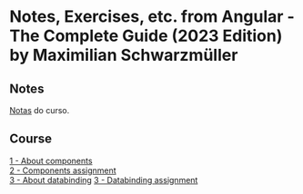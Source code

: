 # Notes, Exercises, etc. from Angular - The Complete Guide (2023 Edition) by Maximilian Schwarzmüller 

## Notes

[Notas](https://docs.google.com/document/d/1oAACPskssRynx6azWodnijp466ntCBqe9wi_rPo5KjU/edit) do curso.

## Course

[1 - About components](https://github.com/kaory-china/angular/tree/intro-components)  
[2 - Components assignment](https://github.com/kaory-china/angular/tree/first-assignment)  
[3 - About databinding](https://github.com/kaory-china/angular/tree/intro-data-binding) 
[3 - Databinding assignment](https://github.com/kaory-china/angular/tree/intro-data-binding) 